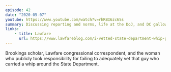 ```yaml
---
episode: 42
date: "2020-05-07"
youtube: https://www.youtube.com/watch?v=rhRBI6zc6Ss
summary: Discussing reporting and norms, life at the DoJ, and DC gallows humour
links:
    - title: Lawfare
      url: https://www.lawfareblog.com/i-vetted-state-department-whip-guy
---
```

Brookings scholar, Lawfare congressional correspondent, and the woman who publicly took responsibility for failing to adequately vet that guy who carried a whip around the State Department.
